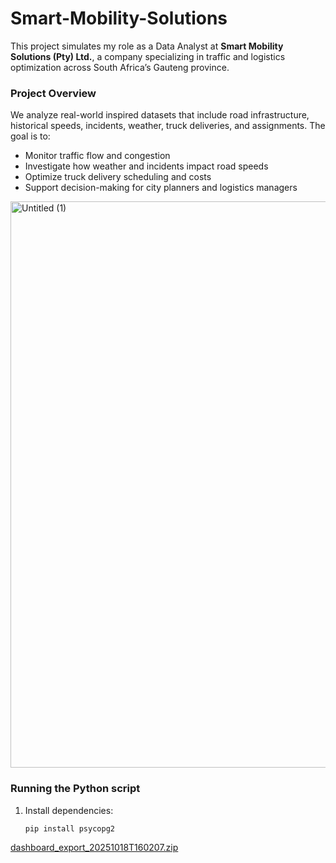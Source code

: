# Smart-Mobility-Solutions
This project simulates my role as a Data Analyst at **Smart Mobility Solutions (Pty) Ltd.**, a company specializing in traffic and logistics optimization across South Africa’s Gauteng province.

### Project Overview
We analyze real-world inspired datasets that include road infrastructure, historical speeds, incidents, weather, truck deliveries, and assignments. The goal is to:
- Monitor traffic flow and congestion
- Investigate how weather and incidents impact road speeds
- Optimize truck delivery scheduling and costs
- Support decision-making for city planners and logistics managers

<img width="1369" height="906" alt="Untitled (1)" src="https://github.com/user-attachments/assets/42823d3f-17e2-4ced-8df6-6985e3981e0c" />

### Running the Python script

1. Install dependencies:
   ```bash
   pip install psycopg2
[dashboard_export_20251018T160207.zip](https://github.com/user-attachments/files/22985527/dashboard_export_20251018T160207.zip)
